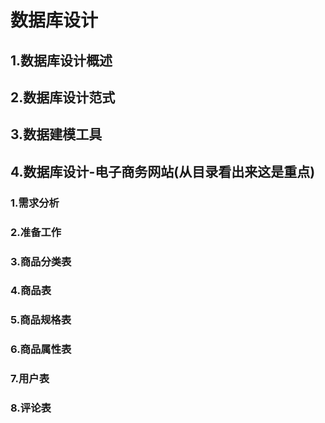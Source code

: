 # 数据库设计

## 1.数据库设计概述

## 2.数据库设计范式

## 3.数据建模工具

## 4.数据库设计-电子商务网站(从目录看出来这是重点)

### 1.需求分析

### 2.准备工作

### 3.商品分类表

### 4.商品表

### 5.商品规格表

### 6.商品属性表

### 7.用户表

### 8.评论表

